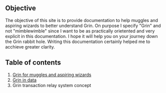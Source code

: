 ## Objective
The objective of this site is to provide documentation to help muggles and aspiring wizards to better understand Grin. On purpose I specify "Grin" and not "mimblewimble" since I want to be as practically orietented and very explicit in this documentation. I hope it will help you on your journey down the Grin rabbit hole. Writing this documentation  certainly helped me to acchieve greater clarity.  
  
## Table of contents
1) [Grin for muggles and aspiring  wizards](https://anynomouss.github.io/grin-for-muggles/grin_for_muggles_and_aspiring_wizards.html) <br>
2) [Grin in data](https://anynomouss.github.io/grin-for-muggles/grin_in_data.html) <br>
3) Grin transaction relay system concept <br>
